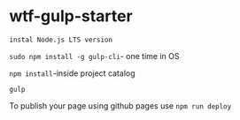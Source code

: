 # wtf-gulp-starter

`instal Node.js LTS version`

`sudo npm install -g gulp-cli`- one time in OS

`npm install`-inside project catalog

`gulp`

To publish your page using github pages use `npm run deploy`

